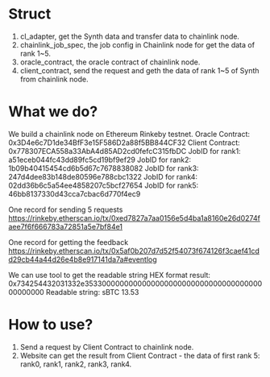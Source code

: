 # Struct
1. cl_adapter, get the Synth data and transfer data to chainlink node. 
2. chainlink_job_spec, the job config in Chainlink node for get the data of rank 1~5.
3. oracle_contract, the oracle contract of chainlink node.
4. client_contract, send the request and geth the data of rank 1~5 of Synth from chainlink node.

# What we do?
We build a chainlink node on Ethereum Rinkeby testnet.
  Oracle Contract: 0x3D4e6c7D1de34BfF3e15F586D2a88f5BB844CF32
  Client Contract: 0x778307ECA558a33AbA4d85AD2cd0fefcC315fbDC
  JobID for rank1: a51eceb044fc43dd89fc5cd19bf9ef29
  JobID for rank2: 1b09b40415454cd6b5d67c7678838082
  JobID for rank3: 247d4dee83b148de80596e788cbc1322
  JobID for rank4: 02dd36b6c5a54ee4858207c5bcf27654
  JobID for rank5: 46bb8137330d43cca7cbac6d770f4ec9
  
One record for sending 5 requests
  https://rinkeby.etherscan.io/tx/0xed7827a7aa0156e5d4ba1a8160e26d0274faee7f6f666783a72851a5e7bf84e1
  
One record for getting the feedback
  https://rinkeby.etherscan.io/tx/0x5af0b207d7d52f54073f674126f3caef41cdd29cb44a44d26e4b8e917141da7a#eventlog
  
We can use tool to get the readable string 
  HEX format result: 0x734254432031332e353300000000000000000000000000000000000000000000
  Readable string: sBTC 13.53
  
# How to use?
1. Send a request by Client Contract to chainlink node.
2. Website can get the result from Client Contract - the data of first rank 5: rank0, rank1, rank2, rank3, rank4.
